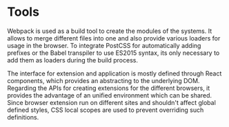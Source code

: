 # Tools

Webpack is used as a build tool to create the modules of the systems. It allows to merge different files into one and also provide various loaders for usage in the browser. To integrate PostCSS for automatically adding prefixes or the Babel transpiler to use ES2015 syntax, its only necessary to add them as loaders during the build process.

The interface for extension and application is mostly defined through React components, which provides an abstracting to the underlying DOM. Regarding the APIs for creating extensions for the different browsers, it provides the advantage of an unified environment which can be shared. Since browser extension run on different sites and shouldn't affect global defined styles, CSS local scopes are used to prevent overriding such definitions.